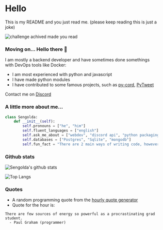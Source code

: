 # Hello

This is my README and you just read me. (please keep reading this is just a joke)

![challenge achived made you read](https://i.imgur.com/LCJE6Nq.png)


### Moving on... Hello there 👋

I am mostly a backend developer and have sometimes done somethings with DevOps tools like Docker:
  - I am most experienced with python and javascript
  - I have made python modules
  - I have contributed to some famous projects, such as [py-cord](https://github.com/Pycord-Development/pycord/pulls?q=is%3Apr+author%3ASengolda+), [PyTweet](https://github.com/PyTweet/PyTweet/pulls?q=is%3Apr+author%3ASengolda)

Contact me on [Discord](https://discord.com/users/739443421202087966)

### A little more about me...

```py
class Sengolda:
    def __init__(self):
        self.pronouns = ["he", "him"]
        self.fluent_languages = ["english"]
        self.ask_me_about = ["webdev", "discord api", "python packaging"]
        self.databases = ["Postgres", "Sqlite", "mongodb"]
        self.fun_fact = "There are 2 main ways of writing code, however the way to write error-free code is the 3rd way"
```

### Github stats

![Sengolda's github stats](https://github-readme-stats.vercel.app/api?username=Sengolda&show_icons=True&theme=dark)

![Top Langs](https://github-readme-stats.vercel.app/api/top-langs/?username=sengolda)




### Quotes
- A random programming quote from the [hourly quote generator](auto_update.py) 
- Quote for the hour is:

```
There are few sources of energy so powerful as a procrastinating grad student.
  - Paul Graham (programmer)
```
